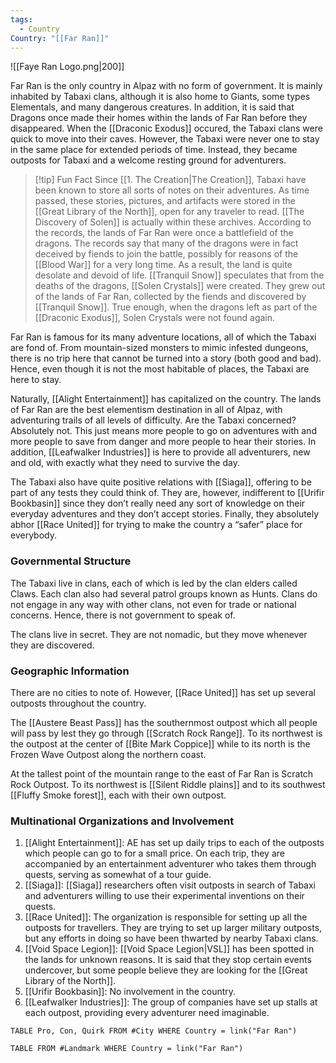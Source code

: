 ```yaml
---
tags:
  - Country
Country: "[[Far Ran]]"
---
```

![[Faye Ran Logo.png|200]]

Far Ran is the only country in Alpaz with no form of government. It is mainly inhabited by Tabaxi clans, although it is also home to Giants, some types Elementals, and many dangerous creatures. In addition, it is said that Dragons once made their homes within the lands of Far Ran before they disappeared. When the [[Draconic Exodus]] occured, the Tabaxi clans were quick to move into their caves. However, the Tabaxi were never one to stay in the same place for extended periods of time. Instead, they became outposts for Tabaxi and a welcome resting ground for adventurers.

> [!tip] Fun Fact
> Since [[1. The Creation|The Creation]], Tabaxi have been known to store all sorts of notes on their adventures. As time passed, these stories, pictures, and artifacts were stored in the [[Great Library of the North]], open for any traveler to read. [[The Discovery of Solen]] is actually within these archives. According to the records, the lands of Far Ran were once a battlefield of the dragons. The records say that many of the dragons were in fact deceived by fiends to join the battle, possibly for reasons of the [[Blood War]] for a very long time. As a result, the land is quite desolate and devoid of life. [[Tranquil Snow]] speculates that from the deaths of the dragons, [[Solen Crystals]] were created. They grew out of the lands of Far Ran, collected by the fiends and discovered by [[Tranquil Snow]]. True enough, when the dragons left as part of the [[Draconic Exodus]], Solen Crystals were not found again. 

Far Ran is famous for its many adventure locations, all of which the Tabaxi are fond of. From mountain-sized monsters to mimic infested dungeons, there is no trip here that cannot be turned into a story (both good and bad). Hence, even though it is not the most habitable of places, the Tabaxi are here to stay. 

Naturally, [[Alight Entertainment]] has capitalized on the country. The lands of Far Ran are the best elementism destination in all of Alpaz, with adventuring trails of all levels of difficulty. Are the Tabaxi concerned? Absolutely not. This just means more people to go on adventures with and more people to save from danger and more people to hear their stories. In addition, [[Leafwalker Industries]] is here to provide all adventurers, new and old, with exactly what they need to survive the day. 

The Tabaxi also have quite positive relations with [[Siaga]], offering to be part of any tests they could think of. They are, however, indifferent to [[Urifir Bookbasin]] since they don’t really need any sort of knowledge on their everyday adventures and they don’t accept stories. Finally, they absolutely abhor [[Race United]] for trying to make the country a “safer” place for everybody.

### Governmental Structure

The Tabaxi live in clans, each of which is led by the clan elders called Claws. Each clan also had several patrol groups known as Hunts. Clans do not engage in any way with other clans, not even for trade or national concerns.  Hence, there is not government to speak of.

The clans live in secret. They are not nomadic, but they move whenever they are discovered. 

### Geographic Information

There are no cities to note of. However, [[Race United]] has set up several outposts throughout the country. 

The [[Austere Beast Pass]] has the southernmost outpost which all people will pass by lest they go through [[Scratch Rock Range]]. To its northwest is the outpost at the center of [[Bite Mark Coppice]] while to its north is the Frozen Wave Outpost along the northern coast. 

At the tallest point of the mountain range to the east of Far Ran is Scratch Rock Outpost. To its northwest is [[Silent Riddle plains]] and to its southwest [[Fluffy Smoke forest]], each with their own outpost. 

### Multinational Organizations and Involvement

1. [[Alight Entertainment]]: AE has set up daily trips to each of the outposts which people can go to for a small price. On each trip, they are accompanied by an entertainment adventurer who takes them through quests, serving as somewhat of a tour guide.
2. [[Siaga]]: [[Siaga]] researchers often visit outposts in search of Tabaxi and adventurers willing to use their experimental inventions on their quests. 
3. [[Race United]]: The organization is responsible for setting up all the outposts for travellers. They are trying to set up larger military outposts, but any efforts in doing so have been thwarted by nearby Tabaxi clans. 
4. [[Void Space Legion]]: [[Void Space Legion|VSL]] has been spotted in the lands for unknown reasons. It is said that they stop certain events undercover, but some people believe they are looking for the [[Great Library of the North]]. 
5. [[Urifir Bookbasin]]: No involvement in the country.
6. [[Leafwalker Industries]]: The group of companies have set up stalls at each outpost, providing every adventurer need imaginable.

```dataview
TABLE Pro, Con, Quirk FROM #City WHERE Country = link("Far Ran")

```
```dataview
TABLE FROM #Landmark WHERE Country = link("Far Ran")

```
